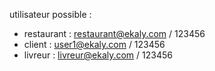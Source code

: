 utilisateur possible :

- restaurant : restaurant@ekaly.com / 123456
- client : user1@ekaly.com / 123456
- livreur : livreur@ekaly.com / 123456
